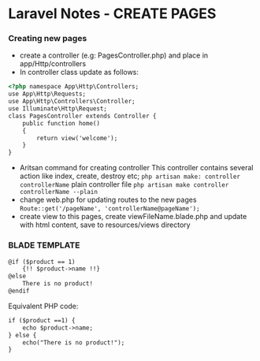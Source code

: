 # Laravel Notes - CREATE PAGES
### Creating new pages
- create a controller (e.g: PagesController.php) and place in app/Http/controllers
- In controller class update as follows:
```html
<?php namespace App\Http\Controllers;
use App\Http\Requests;
use App\Http\Controllers\Controller;
use Illuminate\Http\Request;
class PagesController extends Controller {
    public function home()
    {
        return view('welcome');
    }
}
```
- Aritsan command for creating controller
 This controller contains several action like index, create, destroy etc;
             `php artisan make: controller controllerName`
 plain controller file
              `php artisan make controller controllerName --plain`
-   change web.php for updating routes to the new pages
             `Route::get('/pageName', 'controllerName@pageName');`
-  create view to this pages, create viewFileName.blade.php and update with html content, save to
        resources/views directory
        
### BLADE TEMPLATE
```html
@if ($product == 1)
    {!! $product->name !!}
@else
    There is no product!
@endif
```
Equivalent PHP code:
```html
if ($product ==1) {
    echo $product->name;
} else {
    echo("There is no product!");
}
```
